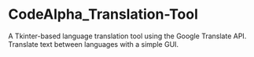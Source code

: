 # CodeAlpha_Translation-Tool
A Tkinter-based language translation tool using the Google Translate API. Translate text between languages with a simple GUI.
